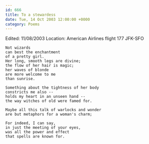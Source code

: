 ```yaml
---
id: 666
title: To a stewardess
date: Tue, 14 Oct 2003 12:00:00 +0000
category: Poems
---
```


Edited: 11/08/2003
Location: American Airlines flight 177 JFK-SFO

    Not wizards  
    can best the enchantment  
    of a pretty girl.  
    Her long, smooth legs are divine;  
    the flow of her hair is magic;  
    her waves of blonde  
    are more welcome to me  
    than sunrise.

    Something about the tightness of her body  
    constricts me also --  
    holds my heart in an unseen hand --  
    the way witches of old were famed for.

    Maybe all this talk of warlocks and wonder  
    are but metaphors for a woman's charm;

    For indeed, I can say,  
    in just the meeting of your eyes,  
    was all the power and effect  
    that spells are known for.


